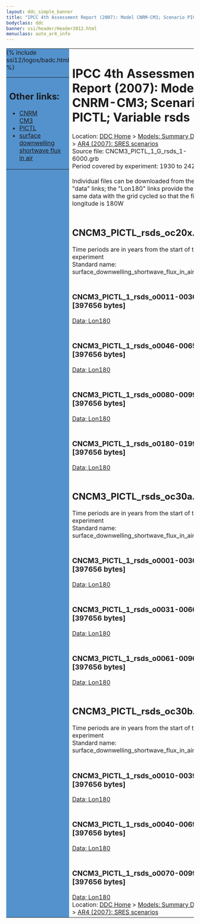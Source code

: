 ```yaml
---
layout: ddc_simple_banner
title: "IPCC 4th Assessment Report (2007): Model CNRM-CM3; Scenario PICTL; Variable rsds"
bodyclass: ddc
banner: ssi/header/Header2012.html
menuclass: auto_ar4_info
---
```



<table width="100%" border="0" cellspacing="0" cellpadding="0" style="border-collapse: collapse;">
<tr style="margin:0;padding:0;border:0;">
<td style="margin:0;padding:0;border:0;height:1pt;width:150pt;background:#5492CD;" valign="top" >

<div id="lh-col2" class="auto_ar4_info">
<table class="menumain" bgcolor="#5492CD" cellspacing="0" width="100%" border="0">
<tr><td>
<h2> Other links:</h2>
<ul>
<li><a href="/auto/ar4/model-CNRM-CM3.html">CNRM<br/>CM3</a></li>
<li><a href="/auto/ar4/scenario-PICTL.html">PICTL</a></li>
<li><a href="/auto/ar4/var-surface_downwelling_shortwave_flux_in_air.html">surface downwelling<br/> shortwave flux in air</a></li>
</ul>
</td></tr>
{% include ssi12/logos/badc.html %}
</table>
</div>
</td>
<td><h1>IPCC 4th Assessment Report (2007): Model CNRM-CM3; Scenario PICTL; Variable rsds</h1>

<!-- Breadcrumb1 -->
<div id="breadcrumb1" align="left">
Location: <a href="/index.html">DDC Home</a> > <a href="/sim/gcm_clim/">Models: Summary Data</a>
> <a href="/sim/gcm_clim/SRES_AR4/index.html">AR4 (2007): SRES scenarios</a>
</div>
<!-- End of Breadcrumb1 -->Source file: CNCM3_PICTL_1_G_rsds_1-6000.grb
<br/>
Period covered by experiment: 1930 to 2429<br/>
<br/>Individual files can be downloaded from the "data" links; the "Lon180" links provide the same data
         with the grid cycled so that the first longitude is 180W<br/>
<br/><h2>CNCM3_PICTL_rsds_oc20x.tar</h2>
Time periods are in years from the start of the experiment<br/>
Standard name: surface_downwelling_shortwave_flux_in_air<br>
<br/><h3>CNCM3_PICTL_1_rsds_o0011-0030.nc [397656 bytes]</h3>
<a href="/cgi-bin/downl/ar4_nc/rsds/CNCM3_PICTL_1_rsds_o0011-0030.nc">Data; </a><a href="/cgi-bin/downl/ar4_nc/rsds/CNCM3_PICTL_1_rsds_o0011-0030.cyto180.nc"> Lon180</a><br/>
<br/><h3>CNCM3_PICTL_1_rsds_o0046-0065.nc [397656 bytes]</h3>
<a href="/cgi-bin/downl/ar4_nc/rsds/CNCM3_PICTL_1_rsds_o0046-0065.nc">Data; </a><a href="/cgi-bin/downl/ar4_nc/rsds/CNCM3_PICTL_1_rsds_o0046-0065.cyto180.nc"> Lon180</a><br/>
<br/><h3>CNCM3_PICTL_1_rsds_o0080-0099.nc [397656 bytes]</h3>
<a href="/cgi-bin/downl/ar4_nc/rsds/CNCM3_PICTL_1_rsds_o0080-0099.nc">Data; </a><a href="/cgi-bin/downl/ar4_nc/rsds/CNCM3_PICTL_1_rsds_o0080-0099.cyto180.nc"> Lon180</a><br/>
<br/><h3>CNCM3_PICTL_1_rsds_o0180-0199.nc [397656 bytes]</h3>
<a href="/cgi-bin/downl/ar4_nc/rsds/CNCM3_PICTL_1_rsds_o0180-0199.nc">Data; </a><a href="/cgi-bin/downl/ar4_nc/rsds/CNCM3_PICTL_1_rsds_o0180-0199.cyto180.nc"> Lon180</a><br/>
<br/><h2>CNCM3_PICTL_rsds_oc30a.tar</h2>
Time periods are in years from the start of the experiment<br/>
Standard name: surface_downwelling_shortwave_flux_in_air<br>
<br/><h3>CNCM3_PICTL_1_rsds_o0001-0030.nc [397656 bytes]</h3>
<a href="/cgi-bin/downl/ar4_nc/rsds/CNCM3_PICTL_1_rsds_o0001-0030.nc">Data; </a><a href="/cgi-bin/downl/ar4_nc/rsds/CNCM3_PICTL_1_rsds_o0001-0030.cyto180.nc"> Lon180</a><br/>
<br/><h3>CNCM3_PICTL_1_rsds_o0031-0060.nc [397656 bytes]</h3>
<a href="/cgi-bin/downl/ar4_nc/rsds/CNCM3_PICTL_1_rsds_o0031-0060.nc">Data; </a><a href="/cgi-bin/downl/ar4_nc/rsds/CNCM3_PICTL_1_rsds_o0031-0060.cyto180.nc"> Lon180</a><br/>
<br/><h3>CNCM3_PICTL_1_rsds_o0061-0090.nc [397656 bytes]</h3>
<a href="/cgi-bin/downl/ar4_nc/rsds/CNCM3_PICTL_1_rsds_o0061-0090.nc">Data; </a><a href="/cgi-bin/downl/ar4_nc/rsds/CNCM3_PICTL_1_rsds_o0061-0090.cyto180.nc"> Lon180</a><br/>
<br/><h2>CNCM3_PICTL_rsds_oc30b.tar</h2>
Time periods are in years from the start of the experiment<br/>
Standard name: surface_downwelling_shortwave_flux_in_air<br>
<br/><h3>CNCM3_PICTL_1_rsds_o0010-0039.nc [397656 bytes]</h3>
<a href="/cgi-bin/downl/ar4_nc/rsds/CNCM3_PICTL_1_rsds_o0010-0039.nc">Data; </a><a href="/cgi-bin/downl/ar4_nc/rsds/CNCM3_PICTL_1_rsds_o0010-0039.cyto180.nc"> Lon180</a><br/>
<br/><h3>CNCM3_PICTL_1_rsds_o0040-0069.nc [397656 bytes]</h3>
<a href="/cgi-bin/downl/ar4_nc/rsds/CNCM3_PICTL_1_rsds_o0040-0069.nc">Data; </a><a href="/cgi-bin/downl/ar4_nc/rsds/CNCM3_PICTL_1_rsds_o0040-0069.cyto180.nc"> Lon180</a><br/>
<br/><h3>CNCM3_PICTL_1_rsds_o0070-0099.nc [397656 bytes]</h3>
<a href="/cgi-bin/downl/ar4_nc/rsds/CNCM3_PICTL_1_rsds_o0070-0099.nc">Data; </a><a href="/cgi-bin/downl/ar4_nc/rsds/CNCM3_PICTL_1_rsds_o0070-0099.cyto180.nc"> Lon180</a><br/>
<!-- Breadcrumb2 -->
<div id="breadcrumb2" align="left">
Location: <a href="/index.html">DDC Home</a> > <a href="/sim/gcm_clim/">Models: Summary Data</a>
> <a href="/sim/gcm_clim/SRES_AR4/index.html">AR4 (2007): SRES scenarios</a>
</div>
<!-- End of Breadcrumb2 --></td></tr></table>
